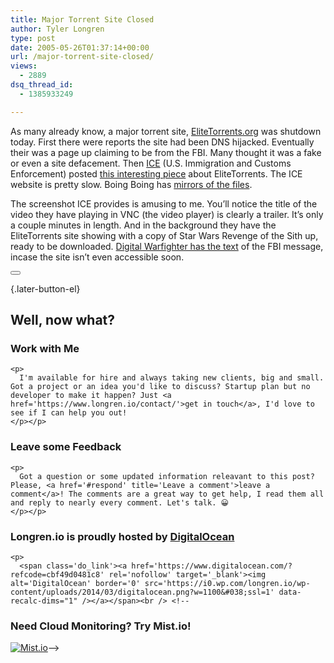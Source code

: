 ```yaml
---
title: Major Torrent Site Closed
author: Tyler Longren
type: post
date: 2005-05-26T01:37:14+00:00
url: /major-torrent-site-closed/
views:
  - 2889
dsq_thread_id:
  - 1385933249

---
```

As many already know, a major torrent site, [EliteTorrents.org][1] was shutdown today. First there were reports the site had been DNS hijacked. Eventually their was a page up claiming to be from the FBI. Many thought it was a fake or even a site defacement. Then [ICE][2] (U.S. Immigration and Customs Enforcement) posted [this interesting piece][3] about EliteTorrents. The ICE website is pretty slow. Boing Boing has [mirrors of the files][4].

The screenshot ICE provides is amusing to me. You&#8217;ll notice the title of the video they have playing in VNC (the video player) is clearly a trailer. It&#8217;s only a couple minutes in length. And in the background they have the EliteTorrents site showing with a copy of Star Wars Revenge of the Sith up, ready to be downloaded. [Digital Warfighter has the text][5] of the FBI message, incase the site isn&#8217;t even accessible soon. 

<div class="wpulike wpulike-default " >
  <div class="wp_ulike_general_class wp_ulike_is_not_liked">
    <button type="button"
					aria-label="Like Button"
					data-ulike-id="1898"
					data-ulike-nonce="571716b40e"
					data-ulike-type="likeThis"
					data-ulike-template="wpulike-default"
					data-ulike-display-likers="0"
					data-ulike-disable-pophover="0"
					class="wp_ulike_btn wp_ulike_put_image wp_likethis_1898"></button><span class="count-box"></span>
  </div>
</div>

[][6]{.later-button-el}

<div class='what-next'>
  <h2>
    Well, now what?
  </h2>
  
  <div class='hire'>
    <h3>
      Work with Me
    </h3>
    
    <p>
      I'm available for hire and always taking new clients, big and small. Got a project or an idea you'd like to discuss? Startup plan but no developer to make it happen? Just <a href='https://www.longren.io/contact/'>get in touch</a>, I'd love to see if I can help you out!
    </p></p>
  </div>
  
  <div class='hire'>
    <h3>
      Leave some Feedback
    </h3>
    
    <p>
      Got a question or some updated information releavant to this post? Please, <a href='#respond' title='Leave a comment'>leave a comment</a>! The comments are a great way to get help, I read them all and reply to nearly every comment. Let's talk. 😀
    </p></p>
  </div>
  
  <div class='now-what-bottom-ad'>
    <h3>
      Longren.io is proudly hosted by <a href='https://www.digitalocean.com/?refcode=cbf49d0481c8'>DigitalOcean</a>
    </h3>
    
    <p>
      <span class='do_link'><a href='https://www.digitalocean.com/?refcode=cbf49d0481c8' rel='nofollow' target='_blank'><img alt='DigitalOcean' border='0' src='https://i0.wp.com/longren.io/wp-content/uploads/2014/03/digitalocean.png?w=1100&#038;ssl=1' data-recalc-dims="1" /></a></span><br /> <!--

<h3>Need Cloud Monitoring? Try Mist.io!</h3>

<span class='do_link'><a href='http://mist.io/?ref=tyler' rel='nofollow' target='_blank'><img alt='Mist.io' border='0' src='https://i0.wp.com/longren.io/wp-content/uploads/2014/04/mistio.jpg?w=1100&#038;ssl=1' data-recalc-dims="1"></a></span>--></div> </div>

 [1]: http://www.elitetorrents.org
 [2]: http://www.ice.gov/graphics/
 [3]: http://www.ice.gov/graphics/news/newsreleases/articles/starwars052505.htm
 [4]: http://www.boingboing.net/2005/05/25/first_criminal_bitto.html
 [5]: http://digitalwarfighter.com/?p=147
 [6]: #
